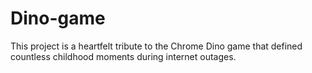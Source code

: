# Dino-game
This project is a heartfelt tribute to the Chrome Dino game that defined countless childhood moments during internet outages.

